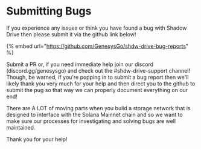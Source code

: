 # Submitting Bugs

If you experience any issues or think you have found a bug with Shadow Drive then please submit it via the github link below!

{% embed url="https://github.com/GenesysGo/shdw-drive-bug-reports" %}

Submit a PR or, if you need immediate help join our discord (discord.gg/genesysgo) and check out the #shdw-drive-support channel! Though, be warned, if you're popping in to submit a bug report then we'll likely thank you very much for your help and then direct you to the github to submit the pug so that way we can properly document everything on our end!

There are A LOT of moving parts when you build a storage network that is designed to interface with the Solana Mainnet chain and so we want to make sure our processes for investigating and solving bugs are well maintained.

Thank you for your help!
